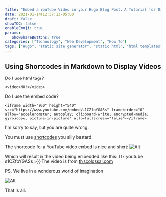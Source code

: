 ```yaml
---
Title: "Embed a YouTube Video in your Hugo Blog Post. A Tutorial for Dimwits" 
date: 2021-01-14T12:37:13-05:00
draft: false
showTOC: false
enableEmoji: true
params:
   ShowShareButtons: true
categories: ["Technology", "Web Development", "How To"]
tags: ["Hugo", "static site generator", "static html", "html templates", "YouTube", "embed youtube", "web design", "embed code", "blog", "how-to", "Markdown", "shortcodes"]
---
```


## Using Shortcodes in Markdown to Display Videos
Do I use html tags?
```
<video>NO!</video>
``` 

Do I use the embed code?
```
<iframe width="960" height="540" src="https://www.youtube.com/embed/s1CZfoYGASs" frameborder="0" allow="accelerometer; autoplay; clipboard-write; encrypted-media; gyroscope; picture-in-picture" allowfullscreen="false"></iframe>
```
I'm sorry to say, but you are quite wrong.

You must use [shortcodes](https://gohugo.io/content-management/shortcodes/) you silly bastard.

The shortcode for a YouTube video embed is nice and short:
![Alt](/posts/images/shortcode-youtube.png "Image of a the shortcode to embed a YouTube video in a markdown file")

Which will result in the video being embedded like this:
{{< youtube s1CZfoYGASs >}}
The video is from [thiscolossal.com](https://thiscolossal.com)


PS. We live in a wonderous world of imagination

![Alt](https://external-content.duckduckgo.com/iu/?u=https%3A%2F%2Ftse1.mm.bing.net%2Fth%3Fid%3DOIP.JRjrFWeNOsxJKiZE8wuWuQHaED%26pid%3DApi&f=1 "A picture of a magical land of wondereous imagination")

That is all.